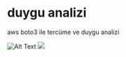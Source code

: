 # duygu analizi
 aws boto3 ile tercüme ve duygu analizi
 
 ![Alt Text](https://imgflip.com/gif/4lnvxk)
 ![](https://imgflip.com/gif/4lnvxk)
